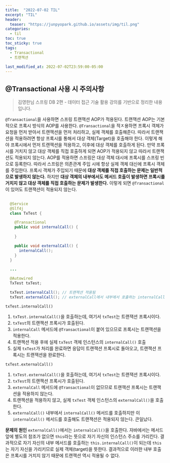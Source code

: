 ```yaml
---
title:  "2022-07-02 TIL"
excerpt: "TIL"
header:
  teaser: "https://junpyopark.github.io/assets/img/til.png"
categories:
  - til
toc: true
toc_sticky: true
tags:
  - Transactional
  - 트랜잭션
  
last_modified_at: 2022-07-02T23:59:00-05:00
---
```


## @Transactional 사용 시 주의사항

> 김영한님 스프링 DB 2편 - 데이터 접근 기술 활용 강의를 기반으로 정리한 내용입니다.

`@Transactional`을 사용하면 스프링 트랜잭션 AOP가 적용된다. 트랜잭션 AOP는 기본적으로 프록시 방식의 AOP를 사용한다. `@Transactional`을 적ㅈ용하면 프록시 객체가 요청을 먼저 받아서 트랜잭션을 먼저 처리하고, 실제 객체를 호출해준다. 따라서 트랜잭션을 적용하려면 항상 프록시를 통해서 대상 객체(Target)을 호출해야 한다. 이렇게 해야 프록시에서 먼저 트랜잭션을 적용하고, 이후에 대상 객체를 호출하게 된다. 만약 프록시를 거치지 않고 대상 객체를 직접 호출하게 되면 AOP가 적용되지 않고 따라서 트랜잭션도 적용되지 않는다.
AOP를 적용하면 스프링은 대상 객체 대시에 프록시를 스프링 빈으로 등록한다. 따라서 스프링은 의존관계 주입 시에 항상 실제 객체 대신에 프록시 객체를 주입한다. 프록시 객체가 주입되기 때문에 **대상 객체를 직접 호출하는 문제는 일반적으로 발생하지 않는다.** 하지만 **대상 객체의 내부에서도 메서드 호출이 발생하면 프록시를 거치지 않고 대상 객체를 직접 호출하는 문제가 발생한다.** 이렇게 되면 `@Transactional`이 있어도 트랜잭션이 적용되지 않는다.

```java
  
  @Service
  @Slf4j
  class TxTest {

    @Transactional
    public void internalCall() {
    
    }

    public void externalCall() {
      internalCall(); 
    }
  }

  ...

  @Autowired
  TxTest txTest;

  txTest.internalCall(); // 트랜잭션 적용됨
  txTest.externalCall(); // externalCall에서 내부에서 호출하는 internalCall() 트랜잭션 적용 안 됨
```

`txTest.internalCall()`
1. `txTest.internalCall()`을 호출하는데, 여기서 `txTest`는 트랜잭션 프록시이다.
2. `txTest`의 트랜잭션 프록시가 호출된다.
3. `internalCall` 메서드에 `@Transactional`이 붙어 있으므로 프록시는 트랜잭션을 적용한다.
4. 트랜잭션 적용 후에 실제 `txTest` 객체 인스턴스의 `internalCall()` 호출
5. 실제 `txTest`가 처리를 완료하면 응답이 트랜잭션 프록시로 돌아오고, 트랜잭션 프록시는 트랜잭션을 완료한다.

`txTest.externalCall()`
1. `txTest.externalCall()`을 호출하는데, 여기서 `txTest`는 트랜잭션 프록시이다.
2. `txTest`의 트랜잭션 프록시가 호출된다.
3. `externalCall` 메서드에 `@Transactional`이 없므므로 트랜잭션 프록시는 트랜잭션을 적용하지 않는다.
4. 트랜잭션을 적용하지 않고, 실제 `txTest` 객체 인스턴스의 `externalCall()`을 호출한다.
5. `externalCall()` 내부에서 `internalCall()` 메서드를 호출하지만 이 `internalCall()` 메서드를 호출해도 트랜잭션은 적용되지 않는다. 큰일났다.

**문제의 원인**
`externalCall()`에서는 `internalCall()`을 호출한다. 자바에서는 메서드 앞에 별도의 참조가 없으면 `this`라는 뜻으로 자기 자신의 인스턴스 주소를 가리킨다. 결과적으로 자기 자신의 내부 메서드를 호출하는 `this.internalCall()`이 되는데 `this`는 자기 자신을 가리키므로 실제 객체(target)을 뜻한다. 결과적으로 이러한 내부 호출은 프록시를 거치지 않기 때문에 트랜잭션 역시 적용될 수 없다.